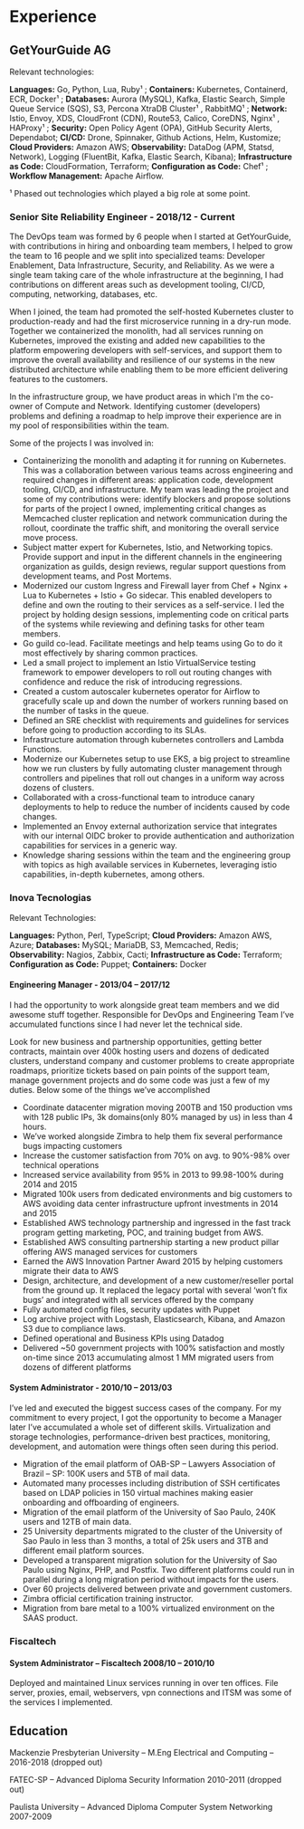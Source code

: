 # Experience

## GetYourGuide AG

Relevant technologies:

**Languages:** Go, Python, Lua, Ruby¹ ; **Containers:** Kubernetes, Containerd, ECR, Docker¹ ; **Databases:** Aurora (MySQL), Kafka, Elastic Search, Simple Queue Service (SQS), S3, Percona XtraDB Cluster¹ , RabbitMQ¹ ; **Network:** Istio, Envoy, XDS, CloudFront (CDN), Route53, Calico, CoreDNS, Nginx¹ , HAProxy¹ ; **Security:** Open Policy Agent (OPA), GitHub Security Alerts, Dependabot; **CI/CD:** Drone, Spinnaker, Github Actions, Helm, Kustomize; **Cloud Providers:** Amazon AWS; **Observability:** DataDog (APM, Statsd, Network), Logging (FluentBit, Kafka, Elastic Search, Kibana); **Infrastructure as Code:** CloudFormation, Terraform; **Configuration as Code:** Chef¹ ; **Workflow Management:** Apache Airflow.

¹ Phased out technologies which played a big role at some point.

### Senior Site Reliability Engineer - 2018/12 - Current

The DevOps team was formed by 6 people when I started at GetYourGuide, with contributions in hiring and onboarding team members, I helped to grow the team to 16 people and we split into specialized teams: Developer Enablement, Data Infrastructure, Security, and Reliability. As we were a single team taking care of the whole infrastructure at the beginning, I had contributions on different areas such as development tooling, CI/CD, computing, networking, databases, etc.

When I joined, the team had promoted the self-hosted Kubernetes cluster to production-ready and had the first microservice running in a dry-run mode. Together we containerized the monolith, had all services running on Kubernetes, improved the existing and added new capabilities to the platform empowering developers with self-services, and support them to improve the overall availability and resilience of our systems in the new distributed architecture while enabling them to be more efficient delivering features to the customers.

In the infrastructure group, we have product areas in which I'm the co-owner of Compute and Network. Identifying customer (developers) problems and defining a roadmap to help improve their experience are in my pool of responsibilities within the team.

Some of the projects I was involved in:

- Containerizing the monolith and adapting it for running on Kubernetes. This was a collaboration between various teams across engineering and required changes in different areas: application code, development tooling, CI/CD, and infrastructure. My team was leading the project and some of my contributions were: identify blockers and propose solutions for parts of the project I owned, implementing critical changes as Memcached cluster replication and network communication during the rollout, coordinate the traffic shift, and monitoring the overall service move process.
- Subject matter expert for Kubernetes, Istio, and Networking topics. Provide support and input in the different channels in the engineering organization as guilds, design reviews, regular support questions from development teams, and Post Mortems.
- Modernized our custom Ingress and Firewall layer from Chef + Nginx + Lua to Kubernetes + Istio + Go sidecar. This enabled developers to define and own the routing to their services as a self-service. I led the project by holding design sessions, implementing code on critical parts of the systems while reviewing and defining tasks for other team members.
- Go guild co-lead. Facilitate meetings and help teams using Go to do it most effectively by sharing common practices.
- Led a small project to implement an Istio VirtualService testing framework to empower developers to roll out routing changes with confidence and reduce the risk of introducing regressions.
- Created a custom autoscaler kubernetes operator for Airflow to gracefully scale up and down the number of workers running based on the number of tasks in the queue.
- Defined an SRE checklist with requirements and guidelines for services before going to production according to its SLAs.
- Infrastructure automation through kubernetes controllers and Lambda Functions.
- Modernize our Kubernetes setup to use EKS, a big project to streamline how we run clusters by fully automating cluster management through controllers and pipelines that roll out changes in a uniform way across dozens of clusters.
- Collaborated with a cross-functional team to introduce canary deployments to help to reduce the number of incidents caused by code changes.
- Implemented an Envoy external authorization service that integrates with our internal OIDC broker to provide authentication and authorization capabilities for services in a generic way.
- Knowledge sharing sessions within the team and the engineering group with topics as high available services in Kubernetes, leveraging istio capabilities, in-depth kubernetes, among others.

### Inova Tecnologias

Relevant Technologies:

**Languages:** Python, Perl, TypeScript; **Cloud Providers:** Amazon AWS, Azure; **Databases:** MySQL; MariaDB, S3, Memcached, Redis; **Observability:** Nagios, Zabbix, Cacti; **Infrastructure as Code:** Terraform; **Configuration as Code:** Puppet; **Containers:** Docker

#### Engineering Manager - 2013/04 – 2017/12

I had the opportunity to work alongside great team members and we did awesome stuff together. Responsible for DevOps and Engineering Team I’ve accumulated functions since I had never let the technical side.

Look for new business and partnership opportunities, getting better contracts, maintain over 400k hosting users and dozens of dedicated clusters, understand company and customer problems to create appropriate roadmaps, prioritize tickets based on pain points of the support team, manage government projects and do some code was just a few of my duties. Below some of the things we’ve accomplished

- Coordinate datacenter migration moving 200TB and 150 production vms with 128 public IPs, 3k domains(only 80% managed by us) in less than 4 hours.
- We’ve worked alongside Zimbra to help them fix several performance bugs impacting customers
- Increase the customer satisfaction from 70% on avg. to 90%-98% over technical operations
- Increased service availability from 95% in 2013 to 99.98-100% during 2014 and 2015
- Migrated 100k users from dedicated environments and big customers to AWS avoiding data center infrastructure upfront investments in 2014 and 2015
- Established AWS technology partnership and ingressed in the fast track program getting marketing, POC, and training budget from AWS.
- Established AWS consulting partnership starting a new product pillar offering AWS managed services for customers
- Earned the AWS Innovation Partner Award 2015 by helping customers migrate their data to AWS
- Design, architecture, and development of a new customer/reseller portal from the ground up. It replaced the legacy portal with several ‘won’t fix bugs’ and integrated with all services offered by the company
- Fully automated config files, security updates with Puppet
- Log archive project with Logstash, Elasticsearch, Kibana, and Amazon S3 due to compliance laws.
- Defined operational and Business KPIs using Datadog
- Delivered ~50 government projects with 100% satisfaction and mostly on-time since 2013 accumulating almost 1 MM migrated users from dozens of different platforms

#### System Administrator - 2010/10 – 2013/03

I’ve led and executed the biggest success cases of the company. For my commitment to every project, I got the opportunity to become a Manager later I’ve accumulated a whole set of different skills. Virtualization and storage technologies, performance-driven best practices, monitoring, development, and automation were things often seen during this period.

- Migration of the email platform of OAB-SP – Lawyers Association of Brazil – SP: 100K users and 5TB of mail data.
- Automated many processes including distribution of SSH certificates based on LDAP policies in 150 virtual machines making easier onboarding and offboarding of engineers.
- Migration of the email platform of the University of Sao Paulo, 240K users and 12TB of main data.
- 25 University departments migrated to the cluster of the University of Sao Paulo in less than 3 months, a total of 25k users and 3TB and different email platform sources.
- Developed a transparent migration solution for the University of Sao Paulo using Nginx, PHP, and Postfix. Two different platforms could run in parallel during a long migration period without impacts for the users.
- Over 60 projects delivered between private and government customers.
- Zimbra official certification training instructor.
- Migration from bare metal to a 100% virtualized environment on the SAAS product.

### Fiscaltech

#### System Administrator – Fiscaltech 2008/10 – 2010/10

Deployed and maintained Linux services running in over ten offices. File server, proxies, email, webservers, vpn connections and ITSM was some of the services I implemented.

## Education

Mackenzie Presbyterian University – M.Eng Electrical and Computing – 2016-2018 (dropped out)

FATEC-SP – Advanced Diploma Security Information  2010-2011 (dropped out)

Paulista University – Advanced Diploma Computer System Networking  2007-2009
